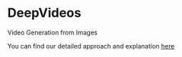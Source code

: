 # DeepVideos
Video Generation from Images

You can find our detailed approach and explanation [here](team-pragmatic-chaos.github.io)
